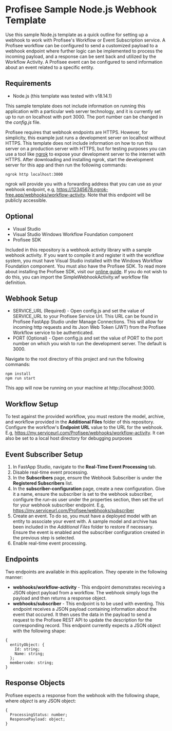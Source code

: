 # Profisee Sample Node.js Webhook Template

Use this sample Node.js template as a quick outline for setting up a webhook to work with Profisee's Workflow or Event Subscription service. A Profisee workflow can be configured to send a customized payload to a webhook endpoint where further logic can be implemented to process the incoming payload, and a response can be sent back and utilized by the Workflow Activity. A Profisee event can be configured to send information about an event related to a specific entity.

## Requirements

- Node.js (this template was tested with v18.14.1)

This sample template does not include information on running this application with a particular web server technology, and it is currently set up to run on localhost with port 3000. The port number can be changed in the _config.js_ file.

Profisee requires that webhook endpoints are HTTPS. However, for simplicity, this example just runs a development server on localhost without HTTPS. This template does not include information on how to run this server on a production server with HTTPS, but for testing purposes you can use a tool like [ngrok](https://ngrok.com/) to expose your development server to the internet with HTTPS. After downloading and installing ngrok, start the development server for this app and then run the following commands:

```
ngrok http localhost:3000
```

ngrok will provide you with a forwarding address that you can use as your webhook endpoint, e.g, https://12345678.ngrok-free.app/webhooks/workflow-activity. Note that this endpoint will be publicly accessible.

## Optional

- Visual Studio
- Visual Studio Windows Workflow Foundation component
- Profisee SDK

Included in this repository is a webhook activity library with a sample webhook activity. If you want to compile it and register it with the workflow system, you must have Visual Studio installed with the Windows Workflow Foundation component. You must also have the Profisee SDK. To read more about installing the Profisee SDK, visit our [online guide](https://support.profisee.com/wikis/2022_r1_support/profisee_sdk_installation). If you do not wish to do this, you can import the SimpleWebhookActivity.wf workflow file definition.

## Webhook Setup

- SERVICE_URL (Required) - Open config.js and set the value of SERVICE_URL to your Profisee Service Url. This URL can be found in Profisee FastApp Studio under Manage Connections. This will allow for incoming http requests and its Json Web Token (JWT) from the Profisee Workflow service to be authenticated.
- PORT (Optional) - Open config.js and set the value of PORT to the port number on which you wish to run the development server. The default is 3000.

Navigate to the root directory of this project and run the following commands:

```
npm install
npm run start
```

This app will now be running on your machine at http://localhost:3000.

## Workflow Setup

To test against the provided workflow, you must restore the model, archive, and workflow provided in the **Additional Files** folder of this repository. Configure the workflow's **Endpoint URL** value to the URL for the webhook. E.g, https://my.serviceurl.com/Profisee/webhooks/workflow-activity. It can also be set to a local host directory for debugging purposes

## Event Subscriber Setup

1. In FastApp Studio, navigate to the **Real-Time Event Processing** tab.
2. Disable real-time event processing.
3. In the **Subscribers** page, ensure the Webhook Subscriber is under the **Registered Subscribers** list.
4. In the **subscriber-configuration** page, create a new configuration. Give it a name, ensure the subscriber is set to the webhook subscriber, configure the _run-as_ user under the properties section, then set the url for your webhook subscriber endpoint. E.g, https://my.serviceurl.com/Profisee/webhooks/subscriber
5. Create an event. To do so, you must have a deployed model with an entity to associate your event with. A sample model and archive has been included in the _Additional Files_ folder to restore if necessary. Ensure the event is enabled and the subscriber configuration created in the previous step is selected.
6. Enable real-time event processing.

## Endpoints

Two endpoints are available in this application. They operate in the following manner:

- **webhooks/workflow-activity** - This endpoint demonstrates receiving a JSON object payload from a workflow. The webhook simply logs the payload and then returns a response object.
- **webhooks/subscriber** - This endpoint is to be used with eventing. This endpoint receives a JSON payload containing information about the event that occured. It then uses the data in the payload to send a request to the Profisee REST API to update the description for the corresponding record. This endpoint currently expects a JSON object with the following shape:

```
{
  entityObject: {
    Id: string;
    Name: string;
  };
  membercode: string;
}
```

## Response Objects

Profisee expects a response from the webhook with the following shape, where _object_ is any JSON object:

```
{
  ProcessingStatus: number;
  ResponsePayload: object;
}
```
